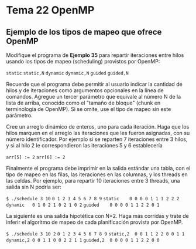 # Tema 22 OpenMP

## Ejemplo de los tipos de mapeo que ofrece OpenMP

Modifique el programa de **Ejemplo 35** para repartir iteraciones entre hilos usando los tipos de mapeo (scheduling) provistos por OpenMP:

`static`
`static,N`
`dynamic`
`dynamic,N`
`guided`
`guided,N`

Recuerde que el programa debe permitir al usuario indicar la cantidad de hilos y de iteraciones como argumentos opcionales en la línea de comandos. Agregue un tercer parámetro que equivale al número N de la lista de arriba, conocido como el "tamaño de bloque" (chunk en terminología de OpenMP). Si se omite, use el tipo de mapeo sin este parámetro.

Cree un arreglo dinámico de enteros, uno para cada iteración. Haga que los hilos marquen en el arreglo las iteraciones que les fueron asignadas, con su número identificador. Por ejemplo si se reparten 7 iteraciones entre 3 hilos, y si al hilo 2 le correspondieron las iteraciones 5 y 6 establecería

`arr[5] := 2`
`arr[6] := 2`

Finalmente el programa debe imprimir en la salida estándar una tabla, con el tipo de mapeo en las filas, las iteraciones en las columnas, y los threads en las celdas. Por ejemplo, para repartir 10 iteraciones entre 3 threads, una salida sin N podría ser:

`$ ./schedule 3 10`
          `0 1 2 3 4 5 6 7 8 9`
`static    0 0 0 0 1 1 1 2 2 2`
`dynamic   0 1 0 2 1 0 2 1 0 2`
`guided    0 0 0 0 1 1 2 2 0 1`

La siguiente es una salida hipotética con N=2. Haga más corridas y trate de inferir el algoritmo de mapeo de cada planificación provista por OpenMP.

`$ ./schedule 3 10 2`
          `0 1 2 3 4 5 6 7 8 9`
`static,2  0 0 1 1 2 2 0 0 1 1`
`dynamic,2 0 0 1 1 0 0 2 2 1 1`
`guided,2  0 0 0 0 1 1 2 2 0 0`
